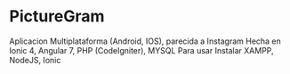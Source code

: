 # PictureGram
Aplicacion Multiplataforma (Android, IOS), parecida a Instagram
Hecha en Ionic 4, Angular 7, PHP (CodeIgniter), MYSQL
Para usar Instalar XAMPP, NodeJS, Ionic
